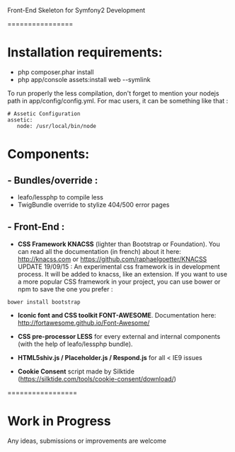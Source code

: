 Front-End Skeleton for Symfony2 Development

================

# Installation requirements:

- php composer.phar install
- php app/console assets:install web --symlink


To run properly the less compilation, don't forget to mention your nodejs path in app/config/config.yml.
For mac users, it can be something like that :

```
# Assetic Configuration
assetic:
   node: /usr/local/bin/node
```

# Components:

## - Bundles/override :

- leafo/lessphp to compile less
- TwigBundle override to stylize 404/500 error pages

## - Front-End :

- **CSS Framework KNACSS** (lighter than Bootstrap or Foundation). You can read all the documentation (in french) about it here:
http://knacss.com or https://github.com/raphaelgoetter/KNACSS
UPDATE 19/09/15 : An experimental css framework is in development process. It will be added to knacss, like an extension.
If you want to use a more popular CSS framework in your project, you can use bower or npm to save the one you prefer :
```
bower install bootstrap
```

- **Iconic font and CSS toolkit FONT-AWESOME**. Documentation here: http://fortawesome.github.io/Font-Awesome/

- **CSS pre-processor LESS** for every external and internal components (with the help of leafo/lessphp bundle).

- **HTML5shiv.js / Placeholder.js / Respond.js** for all < IE9 issues

- **Cookie Consent** script made by Silktide (https://silktide.com/tools/cookie-consent/download/)

=================

# Work in Progress

Any ideas, submissions or improvements are welcome

